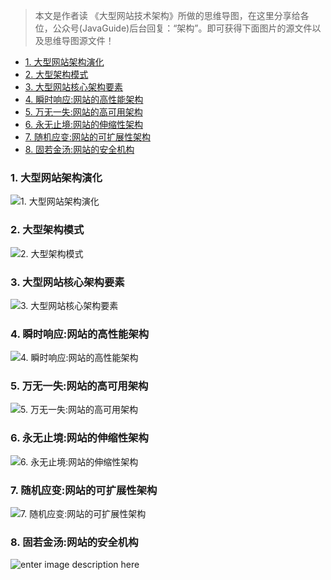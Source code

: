 > 本文是作者读 《大型网站技术架构》所做的思维导图，在这里分享给各位，公众号(JavaGuide)后台回复：“架构”。即可获得下面图片的源文件以及思维导图源文件！

<!-- MarkdownTOC -->

- [1. 大型网站架构演化](#1-大型网站架构演化)
- [2. 大型架构模式](#2-大型架构模式)
- [3. 大型网站核心架构要素](#3-大型网站核心架构要素)
- [4. 瞬时响应:网站的高性能架构](#4-瞬时响应网站的高性能架构)
- [5. 万无一失:网站的高可用架构](#5-万无一失网站的高可用架构)
- [6. 永无止境:网站的伸缩性架构](#6-永无止境网站的伸缩性架构)
- [7. 随机应变:网站的可扩展性架构](#7-随机应变网站的可扩展性架构)
- [8. 固若金汤:网站的安全机构](#8-固若金汤网站的安全机构)

<!-- /MarkdownTOC -->


### 1. 大型网站架构演化

![1. 大型网站架构演化](https://typoralim.oss-cn-beijing.aliyuncs.com/img/20210320145643.png)

### 2. 大型架构模式

![2. 大型架构模式](https://typoralim.oss-cn-beijing.aliyuncs.com/img/20210320145646.png)

### 3. 大型网站核心架构要素

![3. 大型网站核心架构要素](https://typoralim.oss-cn-beijing.aliyuncs.com/img/20210320145844.png)

### 4. 瞬时响应:网站的高性能架构

![4. 瞬时响应:网站的高性能架构](https://typoralim.oss-cn-beijing.aliyuncs.com/img/20210320145847.png)

### 5. 万无一失:网站的高可用架构

![5. 万无一失:网站的高可用架构](https://typoralim.oss-cn-beijing.aliyuncs.com/img/20210320145851.png)

### 6. 永无止境:网站的伸缩性架构

![6. 永无止境:网站的伸缩性架构](https://typoralim.oss-cn-beijing.aliyuncs.com/img/20210320145854.png)

### 7. 随机应变:网站的可扩展性架构

![7. 随机应变:网站的可扩展性架构](https://typoralim.oss-cn-beijing.aliyuncs.com/img/20210320145857.png)

### 8. 固若金汤:网站的安全机构

![enter image description here](https://typoralim.oss-cn-beijing.aliyuncs.com/img/20210320145900.png)
